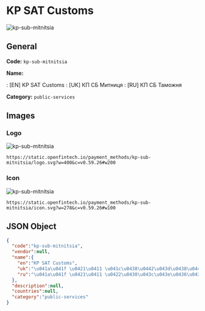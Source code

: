 
# KP SAT Customs 
![kp-sub-mitnitsia](https://static.openfintech.io/payment_methods/kp-sub-mitnitsia/logo.svg?w=400&c=v0.59.26#w200)  

## General 
**Code:** `kp-sub-mitnitsia` 
 
**Name:** 
 
:	[EN] KP SAT Customs 
:	[UK] КП СБ Митниця 
:	[RU] КП СБ Таможня 
 
**Category:** `public-services` 
 

## Images 

### Logo 
![kp-sub-mitnitsia](https://static.openfintech.io/payment_methods/kp-sub-mitnitsia/logo.svg?w=400&c=v0.59.26#w200)  

```
https://static.openfintech.io/payment_methods/kp-sub-mitnitsia/logo.svg?w=400&c=v0.59.26#w200
```  

### Icon 
![kp-sub-mitnitsia](https://static.openfintech.io/payment_methods/kp-sub-mitnitsia/icon.svg?w=278&c=v0.59.26#w100)  

```
https://static.openfintech.io/payment_methods/kp-sub-mitnitsia/icon.svg?w=278&c=v0.59.26#w100
```  

## JSON Object 

```json
{
  "code":"kp-sub-mitnitsia",
  "vendor":null,
  "name":{
    "en":"KP SAT Customs",
    "uk":"\u041a\u041f \u0421\u0411 \u041c\u0438\u0442\u043d\u0438\u0446\u044f",
    "ru":"\u041a\u041f \u0421\u0411 \u0422\u0430\u043c\u043e\u0436\u043d\u044f"
  },
  "description":null,
  "countries":null,
  "category":"public-services"
}
```  
